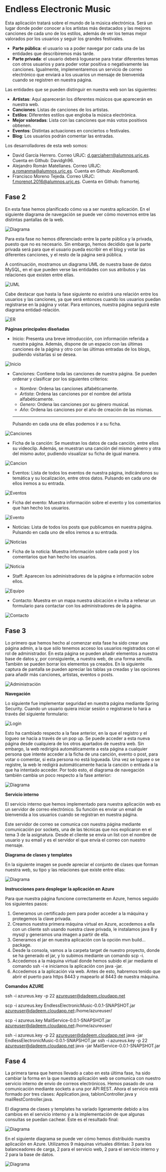 # Endless Electronic Music #
Esta aplicación tratará sobre el mundo de la música electrónica. Será un lugar donde poder conocer a los artistas más destacados y las mejores canciones de cada uno de los estilos, además de ver los temas mejor valorados por los usuarios y seguir los grandes festivales. 
- **Parte pública**: el usuario va a poder navegar por cada una de las entidades que describiremos más tarde. 
- **Parte privada**: el usuario deberá loguearse para tratar diferentes temas con otros usuarios y para poder votar positiva o negativamente las canciones. Igualmente, implementaremos un servicio de correo electrónico que enviará a los usuarios un mensaje de bienvenida cuando se registren en nuestra página.

Las entidades que se pueden distinguir en nuestra web son las siguientes:
- **Artistas**: Aquí aparecerán los diferentes músicos que aparecerán en nuestra web.
- **Canciones**: Listas de canciones de los artistas.
- **Estilos**: Diferentes estilos que engloba la música electrónica.
- **Mejor valoradas**: Lista con las canciones que más votos positivos obtienen.
- **Eventos**: Distintas actuaciones en conciertos o festivales.
- **Blog**: Los usuarios podrán comentar las entradas.

Los desarrolladores de esta web somos:
- David García Herrero. Correo URJC: d.garciaherr@alumnos.urjc.es. Cuenta en Github: Davidgh96.
- Alejandro Román Matellanes. Correo URJC: a.romanma@alumnos.urjc.es. Cuenta en Github: AlexRoman6.
- Francisco Moreno Tejeda. Correo URJC: f.morenot.2016@alumnos.urjc.es. Cuenta en Github: framortej.

## Fase 2 ##
En esta fase hemos planificado cómo va a ser nuestra aplicación. En el siguiente diagrama de navegación se puede ver cómo movernos entre las distintas pantallas de la web. 

![Diagrama](http://i.imgur.com/j9C1Xiy.png "De navegacion")

Para esta fase no hemos diferenciado entre la parte pública y la privada, puesto que no es necesario. Sin embargo, hemos decidido que la parte privada será para que el usuario pueda escribir en el blog y votar las diferentes canciones, y el resto de la página será pública.

A continuación, mostramos un diagrama UML de nuestra base de datos MySQL, en el que pueden verse las entidades con sus atributos y las relaciones que existen entre ellas.

![UML](http://i.imgur.com/yKX12c3.png "UML")

Cabe destacar que hasta la fase siguiente no existirá una relación entre los usuarios y las canciones, ya que será entonces cuando los usuarios puedan registrarse en la página y votar. Para entonces, nuestra página seguirá este diagrama entidad-relación.

![ER](http://i.imgur.com/FjMDqZd.jpg "ER")

**Páginas principales diseñadas**

- Inicio: Presenta una breve introducción, con información referida a nuestra página. Además, dispone de un espacio con las últimas canciones de la página y otro con las últimas entradas de los blogs, pudiendo visitarlas si se desea.

![Inicio](http://i.imgur.com/LjmkAsT.jpg "Inicio")

- Canciones: Contiene toda las canciones de nuestra página. Se pueden ordenar y clasificar por los siguientes criterios:

     - *Nombre*: Ordena las canciones alfabéticamente.
     - *Artista*: Ordena las canciones por el nombre del artista alfabéticamente.
     - *Genero*: Ordena las canciones por su género musical.
     - *Año*: Ordena las canciones por el año de creación de las mismas.
     ---    
     Pulsando en cada una de ellas podemos ir a su ficha.

![Canciones](http://i.imgur.com/DdpmeQ5.jpg "Canciones")

- Ficha de la canción: Se muestran los datos de cada canción, entre ellos su videoclip. Además, se muestran una canción del mismo género y otra del mismo autor, pudiendo visualizar su ficha de igual manera.

![Cancion](http://i.imgur.com/Jfpfg9Q.jpg "Cancion")

- Eventos: Lista de todos los eventos de nuestra página, indicándonos su temática y su localización, entre otros datos. Pulsando en cada uno de ellos iremos a su entrada.

![Eventos](http://i.imgur.com/TztmdCU.jpg "Eventos")

- Ficha del evento: Muestra información sobre el evento y los comentarios que han hecho los usuarios.

![Evento](http://i.imgur.com/n02E5ic.jpg "Evento")

- Noticias: Lista de todos los posts que publicamos en nuestra página. Pulsando en cada uno de ellos iremos a su entrada.

![Noticias](http://i.imgur.com/NRAemwd.jpg "Noticias")

- Ficha de la noticia: Muestra información sobre cada post y los comentarios que han hecho los usuarios.

![Noticia](http://i.imgur.com/nRIRsfc.jpg "Noticia")

- Staff: Aparecen los administradores de la página e información sobre ellos.

![Equipo](http://i.imgur.com/OjvB9XY.jpg "Equipo")

- Contacto: Muestra en un mapa nuestra ubicación e invita a rellenar un formulario para contactar con los administradores de la página.

![Contacto](http://i.imgur.com/WTXDibZ.jpg "Contacto")

## Fase 3 ##
Lo primero que hemos hecho al comenzar esta fase ha sido crear una página admin, a la que sólo tenemos acceso los usuarios registrados con el rol de administrador. En esta página se pueden añadir elementos a nuestra base de datos y, por consiguiente, a nuestra web, de una forma sencilla. También se pueden borrar los elementos ya creados. En la siguiente captura de pantalla se pueden apreciar las tablas ya creadas y las opciones para añadir más canciones, artistas, eventos o posts.

![Administración](http://i.imgur.com/e6kpTgE.jpg "Admin")

**Navegación**

Lo siguiente fue implementar seguridad en nuestra página mediante Spring Security. Cuando un usuario quiera iniciar sesión o registrarse lo hará a través del siguiente formulario:

![Login](http://i.imgur.com/ZvZ261I.jpg "Registro")

Esto ha cambiado respecto a la fase anterior, en la que el registro y el logueo se hacía a través de un pop up.
Se puede acceder a esta nueva página desde cualquiera de los otros apartados de nuestra web. Sin embargo, la web redirigirá automáticamente a esta página a cualquier persona que intente acceder a la ficha de una canción, evento o post, para votar o comentar, si esta persona no está logueada. Una vez se loguee o se registre, la web le redigirá automáticamente hacia la canción o entrada a la que ha intentado acceder.
Por todo esto, el diagrama de navegación también cambia un poco respecto a la fase anterior:

![Diagrama](http://i.imgur.com/BCoOizX.jpg "Nuevo")

**Servicio interno**

El servicio interno que hemos implementado para nuestra aplicación web es un servidor de correo electrónico. Su función es enviar un email de bienvenida a los usuarios cuando se registran en nuestra página.

Este servidor de correo se comunica con nuestra página mediante comunicación por sockets, una de las técnicas que nos explicaron en el tema 3 de la asignatura. Desde el cliente se envía un list con el nombre de usuario y su email y es el servidor el que envía el correo con nuestro mensaje.

**Diagrama de clases y templates**

En la siguiente imagen se puede apreciar el conjunto de clases que forman nuestra web, su tipo y las relaciones que existe entre ellas:

![Diagrama](http://i.imgur.com/HijSInk.jpg "De clases")

**Instrucciones para desplegar la aplicación en Azure**

Para que nuestra página funcione correctamente en Azure, hemos seguido los siguientes pasos:

1. Generamos un certificado pem para poder acceder a la máquina y protegemos la clave privada.
2. Creamos nuestra primera máquina virtual en Azure, accedemos a ella con un cliente ssh usando nuestra clave privada, le instalamos java 8 y mysql y generamos una imagen a partir de ella.
3. Generamos el jar en nuestra aplicación con la opción mvn build... package.
4. Desde la consola, vamos a la carpeta target de nuestro proyecto, donde se ha generado el jar, y lo subimos mediante un comando scp -i.
5. Accedemos a la máquina virtual donde hemos subido el jar mediante el comando ssh -i e iniciamos la aplicación con java -jar.
6. Accedemos a la aplicación via web. Antes de esto, habremos tenido que abrir el puerto para https 8443 y mapearlo al 8443 de nuestra máquina.

**Comandos AZURE**

ssh -i azureus.key -p 22 azureuser@dadeem.cloudapp.net

scp -i azureus.key EndlessElectronicMusic-0.0.1-SNAPSHOT.jar azureuser@dadeem.cloudapp.net:/home/azureuser/

scp -i azureus.key MailService-0.0.1-SNAPSHOT.jar azureuser@dadeem.cloudapp.net:/home/azureuser/

ssh -i azureus.key -p 22 azureuser@dadeem.cloudapp.net java -jar EndlessElectronicMusic-0.0.1-SNAPSHOT.jar
ssh -i azureus.key -p 22 azureuser@dadeem.cloudapp.net java -jar MailService-0.0.1-SNAPSHOT.jar

## Fase 4 ##
La primera tarea que hemos llevado a cabo en esta última fase, ha sido cambiar la forma en la que nuestra aplicación web se comunica con nuestro servicio interno de envío de correos electrónicos. Hemos pasado de una comunicación mediante sockets a una por API REST. Ahora el servicio está formado por tres clases: Application.java, tablonController.java y mailRestController.java.

El diagrama de clases y templates ha variado ligeramente debido a los cambios en el servicio interno y a la implementación de que algunas consultas se puedan cachear. Este es el resultado final:

![Diagrama](http://i.imgur.com/991HVqX.jpg "Clases y templates")

En el siguiente diagrama se puede ver cómo hemos distribuido nuestra aplicación en Azure. Utilizamos 9 máquinas virtuales ditintas: 3 para los balanceadores de carga, 2 para el servicio web, 2 para el servicio interno y 2 para la base de datos. 

![Diagrama](http://i.imgur.com/PPJUJT3.jpg "Azure")
